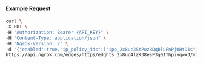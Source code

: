 <!-- Code generated for API Clients. DO NOT EDIT. -->

#### Example Request

```bash
curl \
-X PUT \
-H "Authorization: Bearer {API_KEY}" \
-H "Content-Type: application/json" \
-H "Ngrok-Version: 2" \
-d '{"enabled":true,"ip_policy_ids":["ipp_2x8uc3StPuzRDqbluFnPjQHtD1s","ipp_2x8uc5vfFYaFcikwn2qEXV3YIyO"]}' \
https://api.ngrok.com/edges/https/edghts_2x8uc4lZK38esF3g0IThpivqwxJ/routes/edghtsrt_2x8uc4SsbRU4Jjikz74H0kVmpCd/ip_restriction
```
